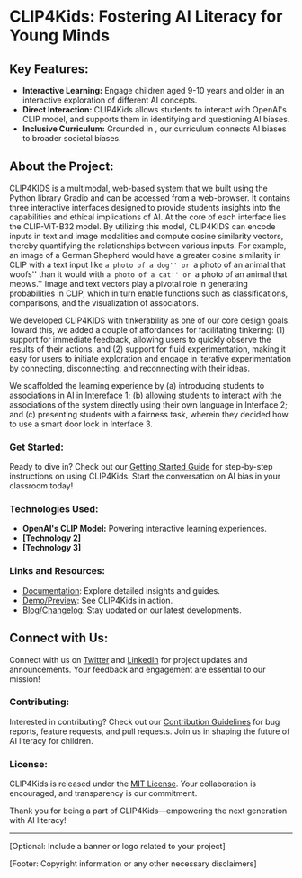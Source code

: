 # CLIP4Kids: Fostering AI Literacy for Young Minds

## Key Features:

- **Interactive Learning:** Engage children aged 9-10 years and older in an interactive exploration of different AI concepts.
- **Direct Interaction:** CLIP4Kids allows students to interact with OpenAI's CLIP model, and supports them in identifying and questioning AI biases.
- **Inclusive Curriculum:** Grounded in , our curriculum connects AI biases to broader societal biases.

## About the Project:

CLIP4KIDS is a multimodal, web-based system that we built using the Python library Gradio and can be accessed from a web-browser. It contains three interactive interfaces designed to provide students insights into the capabilities and ethical implications of AI. At the core of each interface lies the CLIP-ViT-B32 model. By utilizing this model, CLIP4KIDS can encode inputs in text and image modalities and compute cosine similarity vectors, thereby quantifying the relationships between various inputs. For example, an image of a German Shepherd would have a greater cosine similarity in CLIP with a text input like ``a photo of a dog'' or ``a photo of an animal that woofs'' than it would with ``a photo of a cat'' or ``a photo of an animal that meows.''  Image and text vectors play a pivotal role in generating probabilities in CLIP, which in turn enable functions such as classifications, comparisons, and the visualization of associations. 

We developed CLIP4KIDS with tinkerability as one of our core design goals. Toward this, we added a couple of affordances for facilitating tinkering: (1) support for immediate feedback, allowing users to quickly observe the results of their actions, and (2) support for fluid experimentation, making it easy for users to initiate exploration and engage in iterative experimentation by connecting, disconnecting, and reconnecting with their ideas. 

We scaffolded the learning experience by (a) introducing students to associations in AI in Intereface 1; (b) allowing students to interact with the associations of the system directly using their own language in Interface 2; and (c) presenting students with a fairness task, wherein they decided how to use a smart door lock in Interface 3. 

### Get Started:

Ready to dive in? Check out our [Getting Started Guide](#link-to-getting-started) for step-by-step instructions on using CLIP4Kids. Start the conversation on AI bias in your classroom today!

### Technologies Used:

- **OpenAI's CLIP Model:** Powering interactive learning experiences.
- **[Technology 2]**
- **[Technology 3]**

### Links and Resources:

- [Documentation](#link-to-documentation): Explore detailed insights and guides.
- [Demo/Preview](#link-to-demo): See CLIP4Kids in action.
- [Blog/Changelog](#link-to-blog): Stay updated on our latest developments.

## Connect with Us:

Connect with us on [Twitter](#link-to-twitter) and [LinkedIn](#link-to-linkedin) for project updates and announcements. Your feedback and engagement are essential to our mission!

### Contributing:

Interested in contributing? Check out our [Contribution Guidelines](#link-to-contribution) for bug reports, feature requests, and pull requests. Join us in shaping the future of AI literacy for children.

### License:

CLIP4Kids is released under the [MIT License](#link-to-license). Your collaboration is encouraged, and transparency is our commitment.

Thank you for being a part of CLIP4Kids—empowering the next generation with AI literacy!


---

[Optional: Include a banner or logo related to your project]

[Footer: Copyright information or any other necessary disclaimers]


